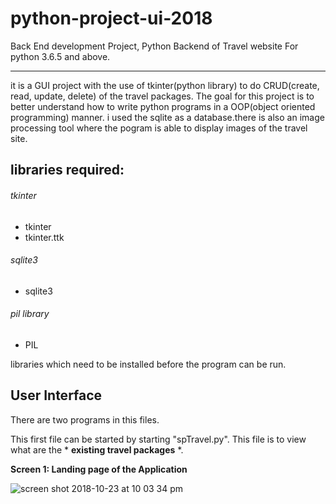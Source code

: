 # python-project-ui-2018
Back End development Project, Python Backend of Travel website
For python 3.6.5 and above.
___

it is a GUI project with the use of tkinter(python library) to do CRUD(create, read, update, delete) of the travel packages.
The goal for this project is to better understand how to write python programs in a OOP(object oriented programming) manner.
i used the sqlite as a database.there is also an image processing tool where the pogram is able to display images of the 
travel site.

## libraries required:
###### tkinter
* tkinter
* tkinter.ttk
###### sqlite3
* sqlite3
###### pil library
* PIL 

libraries which need to be installed before the program can be run.

## User Interface

There are two programs in this files.

This first file can be started by starting "spTravel.py".
This file is to view what are the * **existing travel packages** *.

**Screen 1: Landing page of the Application**

![screen shot 2018-10-23 at 10 03 34 pm](https://user-images.githubusercontent.com/22993048/47366105-88899780-d70f-11e8-8e4f-317f085c2fdd.png)
